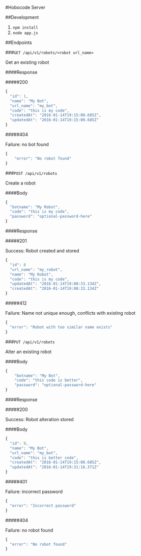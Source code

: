 #Hobocode Server

##Development

1. `npm install`
2. `node app.js`

##Endpoints

###`GET /api/v1/robots/<robot url_name>`

Get an existing robot

####Response

#####200

```js
{
  "id": 1,
  "name": "My Bot",
  "url_name": "my_bot",
  "code": "this is my code",
  "createdAt": "2016-01-14T19:15:00.685Z",
  "updatedAt": "2016-01-14T19:15:00.685Z"
}
```

#####404

Failure: no bot found

```js
{
	"error": "No robot found"
}
```

###`POST /api/v1/robots`

Create a robot

####Body

```js
{
  "botname": "My Robot",
  "code": "this is my code",
  "password": "optional-password-here"
}
```

####Response

#####201

Success: Robot created and stored

```js
{
  "id": 8
  "url_name": "my_robot",
  "name": "My Robot",
  "code": "this is my code",
  "updatedAt": "2016-01-14T19:08:33.134Z",
  "createdAt": "2016-01-14T19:08:33.134Z"
}
```

#####412

Failure: Name not unique enough, conflicts with existing robot

```js
{
  "error": "Robot with too similar name exists"
}
```

###`PUT /api/v1/robots`

Alter an existing robot

####Body

```js
{
    "botname": "My Bot",
    "code": "this code is better",
    "password": "optional-password-here"
}
```

####Response

#####200

Success: Robot alteration stored

####Body

```js
{
  "id": 9,
  "name": "My Bot",
  "url_name": "my_bot",
  "code": "this is better code",
  "createdAt": "2016-01-14T19:15:00.685Z",
  "updatedAt": "2016-01-14T19:31:16.371Z"
}
```

#####401

Failure: incorrect password

```js
{
  "error": "Incorrect password"
}
```

#####404

Failure: no robot found

```js
{
  "error": "No robot found"
}
```
